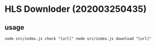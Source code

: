 # HLS Downloder (202003250435)
## usage
`
node src/index.js check "[url]"
node src/index.js download "[url]"
`
